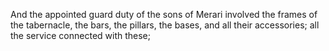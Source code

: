 And the appointed guard duty of the sons of Merari involved the frames of the tabernacle, the bars, the pillars, the bases, and all their accessories; all the service connected with these;
